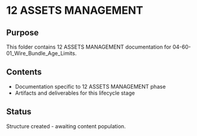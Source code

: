 # 12 ASSETS MANAGEMENT

## Purpose
This folder contains 12 ASSETS MANAGEMENT documentation for 04-60-01_Wire_Bundle_Age_Limits.

## Contents
- Documentation specific to 12 ASSETS MANAGEMENT phase
- Artifacts and deliverables for this lifecycle stage

## Status
Structure created - awaiting content population.
